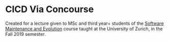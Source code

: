 # CICD Via Concourse
Created for a lecture given to MSc and third year+ students of the [Software Maintenance and Evolution](https://www.ifi.uzh.ch/en/seal/teaching/courses/sme.html) course taught at the University of Zurich, in the Fall 2019 semester.
